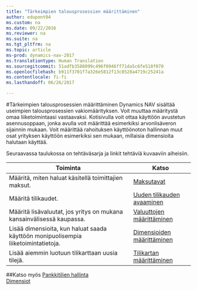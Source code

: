 ```yaml
---
title: "Tärkeimpien talousprosessien määrittäminen"
author: edupont04
ms.custom: na
ms.date: 09/22/2016
ms.reviewer: na
ms.suite: na
ms.tgt_pltfrm: na
ms.topic: article
ms-prod: dynamics-nav-2017
ms.translationtype: Human Translation
ms.sourcegitcommit: 51adfb3588099c496f0946ff71da5c6fe518f070
ms.openlocfilehash: b911f3701f7a326e5812f13c8528a4719c25241a
ms.contentlocale: fi-fi
ms.lasthandoff: 06/26/2017

---
```


#<a name="set-up-core-financial-processes"></a>Tärkeimpien talousprosessien määrittäminen
Dynamics NAV sisältää useimpien talousprosessien vakiomäärityksen. Voit muuttaa määritystä omaa liiketoimintaasi vastaavaksi.
Kotisivulla voit ottaa käyttöön avustetun asennusoppaan, jonka avulla voit määrittää esimerkiksi arvonlisäveron sijainnin mukaan. Voit määrittää rahoituksen käyttöönoton hallinnan muut osat yrityksen käyttöön esimerkiksi sen mukaan, millaisia dimensioita halutaan käyttää.  

Seuraavassa taulukossa on tehtäväsarja ja linkit tehtäviä kuvaaviin aiheisiin.

| Toiminta                                                                  | Katso                      |
|---------------------------------------------------------------------|--------------------------|
|Määritä, miten haluat käsitellä toimittajien maksut.|[Maksutavat](finance-setup-payment-methods.md)|
|Määritä tilikaudet.|[Uuden tilikauden avaaminen](finance-setup-how-open-new-fiscal-year.md)|
|Määritä lisävaluutat, jos yritys on mukana kansainvälisessä kaupassa.|[Valuuttojen määrittäminen](finance-setup-setup-currencies.md)|
|Lisää dimensioita, kun haluat saada käyttöön monipuolisempia liiketoimintatietoja.|[Dimensioiden määrittäminen](finance-setup-setup-dimensions.md)|
|Lisää aiemmin luotuun tilikarttaan uusia tilejä.|[Tilikartan määrittäminen](finance-setup-setup-chart-accounts.md)|



##<a name="see-also"></a>Katso myös
[Pankkitilien hallinta](bank-manage-bank-accounts.md)    
[Dimensiot](finance-setup-dimensions.md)  

